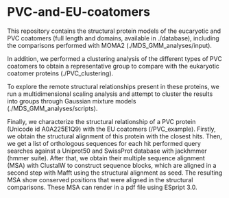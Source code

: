 # PVC-and-EU-coatomers

This repository contains the structural protein models of the eucaryotic and PVC coatomers (full length and domains, available in ./database), including the comparisons performed with MOMA2 (./MDS_GMM_analyses/input). 

In addition, we performed a clustering analysis of the different types of PVC coatomers to obtain a representative group to compare with the eukaryotic coatomer proteins (./PVC_clustering).

To explore the remote structural relationships present in these proteins, we run a multidimensional scaling analysis and attempt to cluster the results into groups through Gaussian mixture models (./MDS_GMM_analyses/scripts).

Finally, we characterize the structural relationship of a PVC protein (Unicode id A0A225E1Q9) with the EU coatomers (/PVC_example). Firstly, we obtain the structural alignment of this protein with the closest hits. Then, we get a list of orthologous sequences for each hit performed query searches against a Uniprot50 and SwissProt database with jackhmmer (hmmer suite). After that, we obtain their multiple sequence alignment (MSA) with ClustalW to construct sequence blocks, which are aligned in a second step with Mafft using the structural alignment as seed. The resulting MSA show conserved positions that were aligned in the structural comparisons. These MSA can render in a pdf file using ESpript 3.0.

